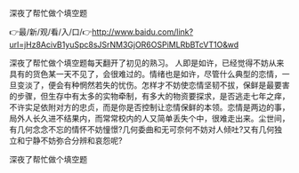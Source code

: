 深夜了帮忙做个填空题

👉最/新/观/看/入/口/👉http://www.baidu.com/link?url=jHz8AcivB1yuSpc8sJSrNM3GjOR6OSPiMLRbBTcVT1O&wd

深夜了帮忙做个填空题每天翻开了初见的熟习。
人即是如许，已经觉得不妨从来具有的货色某一天不见了，会很难过的。情绪也是如许，尽管什么典型的恋情，一旦变淡了，便会有种惘然若失的忧伤。怎样才不妨使恋情坚韧不拔，保鲜是最要害的步骤，但生存中有太多的实物牵制，有多大的物资要探求，是否逃走七年之痒，不许实足依附对方的忠贞，而是你是否控制让恋情保鲜的本领。恋情是两边的事，局外人长久进不结果内，而常常校内的人又简单丢失个中，很难走出来。尘世间，有几何念念不忘的情怀不妨憧憬?几何委曲和无可奈何不妨对人倾吐?又有几何独立和宁静不妨弥合分辨和哀怨呢?


深夜了帮忙做个填空题
